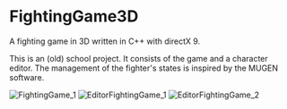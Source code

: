 # FightingGame3D
A fighting game in 3D written in C++ with directX 9.

This is an (old) school project.
It consists of the game and a character editor.
The management of the fighter's states is inspired by the MUGEN software.

![FightingGame_1](https://user-images.githubusercontent.com/10117569/216811285-fac07593-d9c7-409d-a748-26b09a526494.jpg)
![EditorFightingGame_1](https://user-images.githubusercontent.com/10117569/216811297-0ebd975c-5979-406e-80a7-a2c14cfbd805.jpg)
![EditorFightingGame_2](https://user-images.githubusercontent.com/10117569/216811292-5973fb05-a8e6-4450-9082-e91d89c9f269.jpg)
